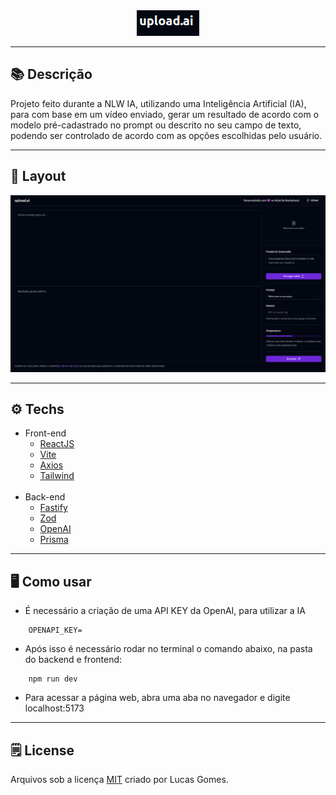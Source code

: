 <div align="center">
    <img src="./README/logo.png" >
</div>

---
## :books: Descrição

<p>
    Projeto feito durante a NLW IA, utilizando uma Inteligência Artificial (IA), para com base em um vídeo enviado, gerar um resultado de acordo com o modelo pré-cadastrado no prompt ou descrito no seu campo de texto, podendo ser controlado de acordo com as opções escolhidas pelo usuário.
</p>

---
## :art: Layout

<img src="./README/home.png" >

---
## :gear: Techs
- Front-end
    - [ReactJS](https://reactjs.org/)
    - [Vite](https://vitejs.dev/)
    - [Axios](https://axios-http.com)
    - [Tailwind](https://tailwindcss.com/)
    <br>    
- Back-end
    - [Fastify](https://fastify.dev/)
    - [Zod](https://zod.dev/)
    - [OpenAI](https://www.npmjs.com/package/openai)
    - [Prisma](https://www.prisma.io/)

---
## :desktop_computer: Como usar
- É necessário a criação de uma API KEY da OpenAI, para utilizar a IA
```
    OPENAPI_KEY=
```
- Após isso é necessário rodar no terminal o comando abaixo, na pasta do backend e frontend:
```
    npm run dev
```
- Para acessar a página web, abra uma aba no navegador e digite localhost:5173
---
## :spiral_notepad: License
Arquivos sob a licença [MIT](https://github.com/lucasgomesgp) criado por Lucas Gomes.